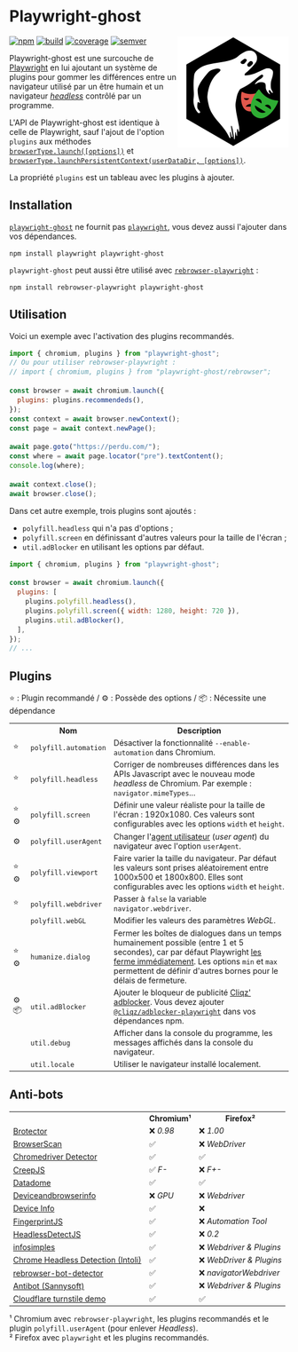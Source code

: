 # Playwright-ghost

<!-- Utiliser du HTML (avec l'attribut "align" obsolète) pour faire flotter
     l'image à droite. -->
<!-- markdownlint-disable-next-line no-inline-html-->
<img src="asset/logo.svg" align="right" alt="">

[![npm][img-npm]][link-npm] [![build][img-build]][link-build]
[![coverage][img-coverage]][link-coverage] [![semver][img-semver]][link-semver]

Playwright-ghost est une surcouche de [Playwright](https://playwright.dev/) en
lui ajoutant un système de plugins pour gommer les différences entre un
navigateur utilisé par un être humain et un navigateur
[_headless_](https://fr.wikipedia.org/wiki/Navigateur_headless) contrôlé par un
programme.

L'API de Playwright-ghost est identique à celle de Playwright, sauf l'ajout de
l'option `plugins` aux méthodes
[`browserType.launch([options])`](https://playwright.dev/docs/api/class-browsertype#browser-type-launch)
et
[`browserType.launchPersistentContext(userDataDir, [options])`](https://playwright.dev/docs/api/class-browsertype#browser-type-launch-persistent-context).

La propriété `plugins` est un tableau avec les plugins à ajouter.

## Installation

[`playwright-ghost`](https://www.npmjs.com/package/playwright-ghost) ne fournit
pas [`playwright`](https://www.npmjs.com/package/playwright), vous devez aussi
l'ajouter dans vos dépendances.

```shell
npm install playwright playwright-ghost
```

`playwright-ghost` peut aussi être utilisé avec
[`rebrowser-playwright`](https://www.npmjs.com/package/rebrowser-playwright) :

```shell
npm install rebrowser-playwright playwright-ghost
```

## Utilisation

Voici un exemple avec l'activation des plugins recommandés.

```javascript
import { chromium, plugins } from "playwright-ghost";
// Ou pour utiliser rebrowser-playwright :
// import { chromium, plugins } from "playwright-ghost/rebrowser";

const browser = await chromium.launch({
  plugins: plugins.recommendeds(),
});
const context = await browser.newContext();
const page = await context.newPage();

await page.goto("https://perdu.com/");
const where = await page.locator("pre").textContent();
console.log(where);

await context.close();
await browser.close();
```

Dans cet autre exemple, trois plugins sont ajoutés :

- `polyfill.headless` qui n'a pas d'options ;
- `polyfill.screen` en définissant d'autres valeurs pour la taille de l'écran ;
- `util.adBlocker` en utilisant les options par défaut.

```javascript
import { chromium, plugins } from "playwright-ghost";

const browser = await chromium.launch({
  plugins: [
    plugins.polyfill.headless(),
    plugins.polyfill.screen({ width: 1280, height: 720 }),
    plugins.util.adBlocker(),
  ],
});
// ...
```

## Plugins

⭐ : Plugin recommandé / ⚙️ : Possède des options / 📦 : Nécessite une
dépendance

<!-- markdownlint-disable no-inline-html-->
<table>
  <tr><th></th><th>Nom</th><th>Description</th></tr>
  <tr>
    <td>⭐</td>
    <td><code>polyfill.automation</code></td>
    <td>
      Désactiver la fonctionnalité <code>--enable-automation</code> dans
      Chromium.
    </td>
  </tr>
  <tr>
    <td>⭐</td>
    <td><code>polyfill.headless</code></td>
    <td>
      Corriger de nombreuses différences dans les APIs Javascript avec le
      nouveau mode <em>headless</em> de Chromium. Par exemple :
      <code>navigator.mimeTypes</code>...
    </td>
  </tr>
  <tr>
    <td>⭐ ⚙️</td>
    <td><code>polyfill.screen</code></td>
    <td>
      Définir une valeur réaliste pour la taille de l'écran : 1920x1080. Ces
      valeurs sont configurables avec les options <code>width</code> et
      <code>height</code>.
    </td>
  </tr>
  <tr>
    <td>⚙️</td>
    <td><code>polyfill.userAgent</code></td>
    <td>
      Changer
      l'<a href="https://developer.mozilla.org/docs/Glossary/User_agent">agent
      utilisateur</a> (<em>user agent</em>) du navigateur avec l'option
      <code>userAgent</code>.
    </td>
  </tr>
  <tr>
    <td>⭐ ⚙️</td>
    <td><code>polyfill.viewport</code></td>
    <td>
      Faire varier la taille du navigateur. Par défaut les valeurs sont prises
      aléatoirement entre 1000x500 et 1800x800. Elles sont configurables avec
      les options <code>width</code> et <code>height</code>.
    </td>
  </tr>
  <tr>
    <td>⭐</td>
    <td><code>polyfill.webdriver</code></td>
    <td>
      Passer à <code>false</code> la variable <code>navigator.webdriver</code>.
    </td>
  </tr>
  <tr>
    <td></td>
    <td><code>polyfill.webGL</code></td>
    <td>
      Modifier les valeurs des paramètres <em>WebGL</em>.
    </td>
  </tr>
  <tr>
    <td>⭐ ⚙️</td>
    <td><code>humanize.dialog</code></td>
    <td>
      Fermer les boîtes de dialogues dans un temps humainement possible (entre
      1 et 5 secondes), car par défaut Playwright
      <a href="https://playwright.dev/docs/dialogs">les ferme immédiatement</a>.
      Les options <code>min</code> et <code>max</code> permettent de définir
      d'autres bornes pour le délais de fermeture.
    </td>
  </tr>
  <tr>
    <td>⚙️ 📦</td>
    <td><code>util.adBlocker</code></td>
    <td>
      Ajouter le bloqueur de publicité
      <a href="https://github.com/ghostery/adblocker#readme">Cliqz'
      adblocker</a>. Vous devez ajouter
      <a href="https://www.npmjs.com/package/@cliqz/adblocker-playwright"
        ><code>@cliqz/adblocker-playwright</code></a>
      dans vos dépendances npm.
    </td>
  </tr>
  <tr>
    <td></td>
    <td><code>util.debug</code></td>
    <td>
      Afficher dans la console du programme, les messages affichés dans la
      console du navigateur.
    </td>
  </tr>
  <tr>
    <td></td>
    <td><code>util.locale</code></td>
    <td>
      Utiliser le navigateur installé localement.
    </td>
  </tr>
</table>
<!-- markdownlint-enable no-inline-html-->

## Anti-bots

<!-- markdownlint-disable no-inline-html-->
<table>
  <tr>
    <th></th>
    <th>Chromium¹</th>
    <th>Firefox²</th>
  </tr>
  <tr>
    <td>
      <a href="https://kaliiiiiiiiii.github.io/brotector/?crash=false"
        >Brotector</a
      >
    </td>
    <td>❌ <em>0.98</em></td>
    <td>❌ <em>1.00</em></td>
  </tr>
  <tr>
    <td>
      <a href="https://www.browserscan.net/bot-detection">BrowserScan</a>
    </td>
    <td>✅</td>
    <td>❌ <em>WebDriver</em></td>
  </tr>
  <tr>
    <td>
      <a href="https://hmaker.github.io/selenium-detector/"
        >Chromedriver Detector<a
      >
    </td>
    <td>✅</td>
    <td>✅</td>
  </tr>
  <tr>
    <td>
      <a href="https://abrahamjuliot.github.io/creepjs/">CreepJS</a>
    </td>
    <td>✅ <em>F-</em></td>
    <td>❌ <em>F+-</em></td>
  </tr>
  <tr>
    <td>
      <a href="https://antoinevastel.com/bots/datadome">Datadome</a>
    </td>
    <td>✅</td>
    <td>✅</td>
  </tr>
  <tr>
    <td>
      <a href="https://deviceandbrowserinfo.com/are_you_a_bot"
        >Deviceandbrowserinfo</a
      >
    </td>
    <td>❌ <em>GPU</em></td>
    <td>❌ <em>Webdriver</em></td>
  </tr>
  <tr>
    <td>
      <a href="https://www.deviceinfo.me/">Device Info</a>
    </td>
    <td>✅</td>
    <td>❌</td>
  </tr>
  <tr>
    <td>
      <a href="https://fingerprint.com/products/bot-detection/"
        >FingerprintJS</a
      >
    </td>
    <td>✅</td>
    <td>❌ <em>Automation Tool</em></td>
  </tr>
  <tr>
    <td>
      <a href="https://github.com/LouisKlimek/HeadlessDetectJS"
        >HeadlessDetectJS</a
      >
    </td>
    <td>✅</td>
    <td>❌ <em>0.2</em></td>
  </tr>
  <tr>
    <td>
      <a href="https://infosimples.github.io/detect-headless/">infosimples</a>
    </td>
    <td>✅</td>
    <td>❌ <em>Webdriver & Plugins</em></td>
  </tr>
  <tr>
    <td>
      <a
        href="https://intoli.com/blog/not-possible-to-block-chrome-headless/chrome-headless-test.html"
        >Chrome Headless Detection (Intoli)</a
      >
    </td>
    <td>✅</td>
    <td>❌ <em>WebDriver & Plugins</em></td>
  </tr>
  <tr>
    <td>
      <a href="https://rebrowser.github.io/rebrowser-bot-detector/"
        >rebrowser-bot-detector</a
      >
    </td>
    <td>✅</td>
    <td>❌ <em>navigatorWebdriver</em></td>
  </tr>
  <tr>
    <td>
      <a href="https://bot.sannysoft.com/">Antibot (Sannysoft)</a>
    </td>
    <td>✅</td>
    <td>❌ <em>Webdriver & Plugins</em></td>
  </tr>
  <tr>
    <td>
      <a href="https://peet.ws/turnstile-test/non-interactive.html"
        >Cloudflare turnstile demo</a
      >
    </td>
    <td>✅</td>
    <td>✅</td>
  </tr>
</table>

¹ Chromium avec `rebrowser-playwright`, les plugins recommandés et le plugin
`polyfill.userAgent` (pour enlever _Headless_).\
² Firefox avec `playwright` et les plugins recommandés.

[img-npm]:
  https://img.shields.io/npm/dm/playwright-ghost?label=npm&logo=npm&logoColor=whitesmoke
[img-build]:
  https://img.shields.io/github/actions/workflow/status/regseb/playwright-ghost/ci.yml?branch=main&logo=github&logoColor=whitesmoke
[img-coverage]:
  https://img.shields.io/endpoint?label=coverage&url=https%3A%2F%2Fbadge-api.stryker-mutator.io%2Fgithub.com%2Fregseb%2Fplaywright-ghost%2Fmain
[img-semver]:
  https://img.shields.io/badge/semver-2.0.0-blue?logo=semver&logoColor=whitesmoke
[link-npm]: https://www.npmjs.com/package/playwright-ghost
[link-build]:
  https://github.com/regseb/playwright-ghost/actions/workflows/ci.yml?query=branch%3Amain
[link-coverage]:
  https://dashboard.stryker-mutator.io/reports/github.com/regseb/playwright-ghost/main
[link-semver]: https://semver.org/spec/v2.0.0.html "Semantic Versioning 2.0.0"
